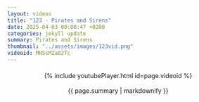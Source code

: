 ```yaml
---
layout: videos
title: "123 - Pirates and Sirens"
date: 2025-04-03 00:00:47 +0200
categories: jekyll update
summary: Pirates and Sirens
thumbnail: "../assets/images/123vid.png"
videoid: MHSsMZa82Tc
---
```


<div style="text-align: center; margin-top: 20px;">
  {% include youtubePlayer.html id=page.videoid %}
  <p style="margin-top: 15px; font-size: 1.2em; color: #333;">
    <p>{{ page.summary | markdownify }}</p>
  </p>
</div>
